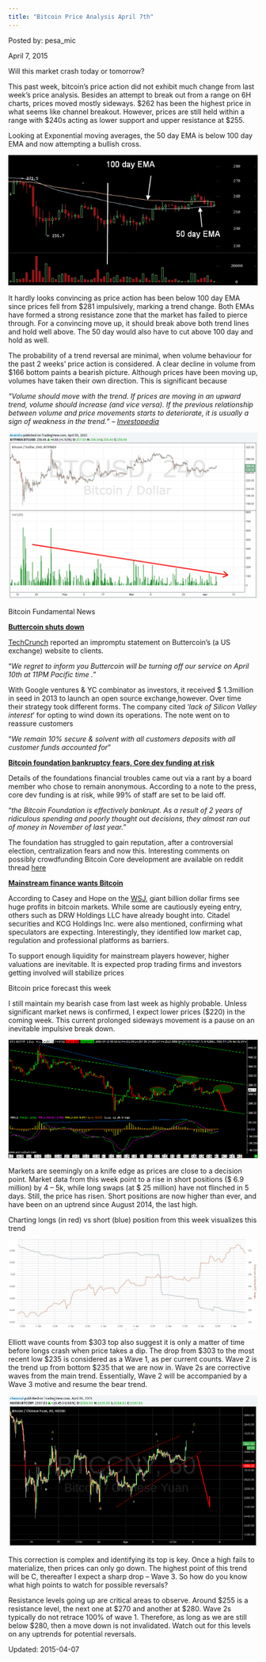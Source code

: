 ```yaml
---
title: "Bitcoin Price Analysis April 7th"
---
```


Posted by: pesa_mic 

<span>April 7, 2015</span>



<p>Will this market crash today or tomorrow?</p>
<p>This past week, bitcoin’s price action did not exhibit much change from last week’s price analysis. Besides an attempt to break out from a range on 6H charts, prices moved mostly sideways. $262 has been the highest price in what seems like channel breakout. However, prices are still held within a range with $240s acting as lower support and upper resistance at $255.</p>
<p>Looking at Exponential moving averages, the 50 day EMA is below 100 day EMA and now attempting a bullish cross.</p>

<img src="/imgs/2015/04/11.jpg">

<p>It hardly looks convincing as price action has been below 100 day EMA since prices fell from $281 impulsively, marking a trend change. Both EMAs have formed a strong resistance zone that the market has failed to pierce through. For a convincing move up, it should break above both trend lines and hold well above. The 50 day would also have to cut above 100 day and hold as well.</p>
<p>The probability of a trend reversal are minimal, when volume behaviour for the past 2 weeks’ price action is considered. A clear decline in volume from $166 bottom paints a bearish picture. Although prices have been moving up, volumes have taken their own direction. This is significant because</p>
<p><em>“Volume should move with the trend. If prices are moving in an upward trend, volume should increase (and vice versa). If the previous relationship between volume and price movements starts to deteriorate, it is usually a sign of weakness in the trend.” &#8211; </em><a href="http://www.investopedia.com/university/technical/techanalysis5.asp"><em>Investopedia</em></a></p>

<img src="/imgs/2015/04/2.png">

<p>Bitcoin Fundamental News</p>
<p><strong><span style="text-decoration: underline;">Buttercoin shuts down</span></strong></p>
<p><a href="http://techcrunch.com/2015/04/06/buttercoin-bitcoin-closing/">TechCrunch</a> reported an impromptu statement on Buttercoin’s (a US exchange) website to clients.</p>
<p>“<em>We regret to inform you Buttercoin will be turning off our service on April 10th at 11PM Pacific time .</em>”</p>
<p>With Google ventures &amp; YC combinator as investors, it received $ 1.3million in seed in 2013 to launch an open source exchange,however. Over time their strategy took different forms. The company cited ‘<em>lack of Silicon Valley interest</em>’ for opting to wind down its operations. The note went on to reassure customers</p>
<p>“<em>We remain 10% secure &amp; solvent with all customers deposits with all customer funds accounted for</em>”</p>
<p><strong><span style="text-decoration: underline;">Bitcoin foundation bankruptcy fears, Core dev funding at risk</span></strong></p>
<p>Details of the foundations financial troubles came out via a rant by a board member who chose to remain anonymous. According to a note to the press, core dev funding is at risk, while 99% of staff are set to be laid off.</p>
<p>“<em>the Bitcoin Foundation is effectively bankrupt. As a result of 2 years of ridiculous spending and poorly thought out decisions, they almost ran out of money in November of last year.</em>”</p>
<p>The foundation has struggled to gain reputation, after a controversial election, centralization fears and now this. Interesting comments on possibly crowdfunding Bitcoin Core development are available on reddit thread <a href="http://www.reddit.com/r/Bitcoin/comments/31e6jh/the_truth_about_the_bitcoin_foundation/">here</a></p>
<p><strong><span style="text-decoration: underline;">Mainstream finance wants Bitcoin </span></strong></p>
<p>According to Casey and Hope on the <a href="http://www.wsj.com/articles/big-investor-involvement-could-boost-bitcoin-1428259814">WSJ</a>, giant billion dollar firms see huge profits in bitcoin markets. While some are cautiously eyeing entry, others such as DRW Holdings LLC have already bought into. Citadel securities and KCG Holdings Inc. were also mentioned, confirming what speculators are expecting. Interestingly, they identified low market cap, regulation and professional platforms as barriers.</p>
<p>To support enough liquidity for mainstream players however, higher valuations are inevitable. It is expected prop trading firms and investors getting involved will stabilize prices</p>
<p>Bitcoin price forecast this week</p>
<p>I still maintain my bearish case from last week as highly probable. Unless significant market news is confirmed, I expect lower prices ($220) in the coming week. This current prolonged sideways movement is a pause on an inevitable impulsive break down.</p>

<img src="/imgs/2015/04/3.png">

<p>Markets are seemingly on a knife edge as prices are close to a decision point. Market data from this week point to a rise in short positions ($ 6.9 million) by 4 &#8211; 5k, while long swaps (at $ 25 million) have not flinched in 5 days. Still, the price has risen. Short positions are now higher than ever, and have been on an uptrend since August 2014, the last high.</p>
<p>Charting longs (in red) vs short (blue) position from this week visualizes this trend</p>

<img src="/imgs/2015/04/41.jpg">

<p>Elliott wave counts from $303 top also suggest it is only a matter of time before longs crash when price takes a dip. The drop from $303 to the most recent low $235 is considered as a Wave 1, as per current counts. Wave 2 is the trend up from bottom $235 that we are now in. Wave 2s are corrective waves from the main trend. Essentially, Wave 2 will be accompanied by a Wave 3 motive and resume the bear trend.</p>

<img src="/imgs/2015/04/5.png">

<p>This correction is complex and identifying its top is key. Once a high fails to materialize, then prices can only go down. The highest point of this trend will be C, thereafter I expect a sharp drop &#8211; Wave 3. So how do you know what high points to watch for possible reversals?</p>
<p>Resistance levels going up are critical areas to observe. Around $255 is a resistance level, the next one at $270 and another at $280. Wave 2s typically do not retrace 100% of wave 1. Therefore, as long as we are still below $280, then a move down is not invalidated. Watch out for this levels on any uptrends for potential reversals.</p>

Updated: 2015-04-07

